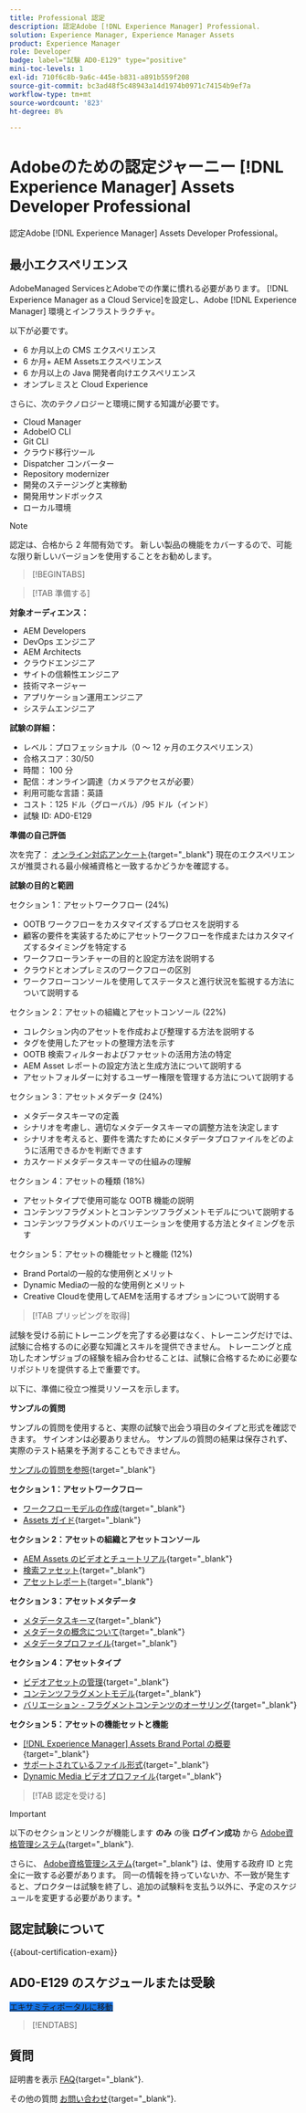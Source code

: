```yaml
---
title: Professional 認定
description: 認定Adobe [!DNL Experience Manager] Professional.
solution: Experience Manager, Experience Manager Assets
product: Experience Manager
role: Developer
badge: label="試験 AD0-E129" type="positive"
mini-toc-levels: 1
exl-id: 710f6c8b-9a6c-445e-b831-a891b559f208
source-git-commit: bc3ad48f5c48943a14d1974b0971c74154b9ef7a
workflow-type: tm+mt
source-wordcount: '823'
ht-degree: 8%

---
```


# Adobeのための認定ジャーニー [!DNL Experience Manager] Assets Developer Professional

認定Adobe [!DNL Experience Manager] Assets Developer Professional。

## 最小エクスペリエンス

AdobeManaged ServicesとAdobeでの作業に慣れる必要があります。 [!DNL Experience Manager as a Cloud Service]を設定し、Adobe [!DNL Experience Manager] 環境とインフラストラクチャ。

以下が必要です。

* 6 か月以上の CMS エクスペリエンス
* 6 か月+ AEM Assetsエクスペリエンス
* 6 か月以上の Java 開発者向けエクスペリエンス
* オンプレミスと Cloud Experience

さらに、次のテクノロジーと環境に関する知識が必要です。

* Cloud Manager
* AdobeIO CLI
* Git CLI
* クラウド移行ツール
* Dispatcher コンバーター
* Repository modernizer
* 開発のステージングと実稼動
* 開発用サンドボックス
* ローカル環境

>[!NOTE]
>
>認定は、合格から 2 年間有効です。 新しい製品の機能をカバーするので、可能な限り新しいバージョンを使用することをお勧めします。

>[!BEGINTABS]

>[!TAB 準備する]

**対象オーディエンス：**

* AEM Developers
* DevOps エンジニア
* AEM Architects
* クラウドエンジニア
* サイトの信頼性エンジニア
* 技術マネージャー
* アプリケーション運用エンジニア
* システムエンジニア

**試験の詳細：**

* レベル：プロフェッショナル（0 ～ 12 ヶ月のエクスペリエンス）
* 合格スコア：30/50
* 時間： 100 分
* 配信：オンライン調達（カメラアクセスが必要）
* 利用可能な言語：英語
* コスト：125 ドル（グローバル）/95 ドル（インド）
* 試験 ID: AD0-E129

**準備の自己評価**

次を完了： [オンライン対応アンケート](https://scorpion.caveon.com/launchpad/ad-q-e208-readiness-questionnaire-for-adobe-analytics-business-practitioner-expert-exam-copy-b9x6ey/ad-q-e129-readiness-questionnaire-for-adobe-aem-assets-developer-professional-exam){target="_blank"} 現在のエクスペリエンスが推奨される最小候補資格と一致するかどうかを確認する。

**試験の目的と範囲**

セクション 1：アセットワークフロー (24%)

* OOTB ワークフローをカスタマイズするプロセスを説明する
* 顧客の要件を実装するためにアセットワークフローを作成またはカスタマイズするタイミングを特定する
* ワークフローランチャーの目的と設定方法を説明する
* クラウドとオンプレミスのワークフローの区別
* ワークフローコンソールを使用してステータスと進行状況を監視する方法について説明する

セクション 2：アセットの組織とアセットコンソール (22%)

* コレクション内のアセットを作成および整理する方法を説明する
* タグを使用したアセットの整理方法を示す
* OOTB 検索フィルターおよびファセットの活用方法の特定
* AEM Asset レポートの設定方法と生成方法について説明する
* アセットフォルダーに対するユーザー権限を管理する方法について説明する

セクション 3：アセットメタデータ (24%)

* メタデータスキーマの定義
* シナリオを考慮し、適切なメタデータスキーマの調整方法を決定します
* シナリオを考えると、要件を満たすためにメタデータプロファイルをどのように活用できるかを判断できます
* カスケードメタデータスキーマの仕組みの理解

セクション 4：アセットの種類 (18%)

* アセットタイプで使用可能な OOTB 機能の説明
* コンテンツフラグメントとコンテンツフラグメントモデルについて説明する
* コンテンツフラグメントのバリエーションを使用する方法とタイミングを示す

セクション 5：アセットの機能セットと機能 (12%)

* Brand Portalの一般的な使用例とメリット
* Dynamic Mediaの一般的な使用例とメリット
* Creative Cloudを使用してAEMを活用するオプションについて説明する

>[!TAB プリッピングを取得]

試験を受ける前にトレーニングを完了する必要はなく、トレーニングだけでは、試験に合格するのに必要な知識とスキルを提供できません。 トレーニングと成功したオンザジョブの経験を組み合わせることは、試験に合格するために必要なリポジトリを提供する上で重要です。

以下に、準備に役立つ推奨リソースを示します。

**サンプルの質問**

サンプルの質問を使用すると、実際の試験で出会う項目のタイプと形式を確認できます。 サインオンは必要ありません。 サンプルの質問の結果は保存されず、実際のテスト結果を予測することもできません。

[サンプルの質問を参照](https://scorpion.caveon.com/launchpad/ad0-e129-adobe-experience-manager-assets-developer-professional-copy-ms27zq){target="_blank"}

**セクション 1：アセットワークフロー**

* [ワークフローモデルの作成](https://experienceleague.adobe.com/docs/experience-manager-64/developing/extending-aem/extending-workflows/workflows-models.html#sync-your-workflow-generate-a-runtime-model){target="_blank"}
* [Assets ガイド](https://experienceleague.adobe.com/docs/experience-manager-64/assets/home.html?lang=ja){target="_blank"}

**セクション 2：アセットの組織とアセットコンソール**

* [AEM Assets のビデオとチュートリアル](https://experienceleague.adobe.com/docs/experience-manager-learn/assets/overview.html?lang=ja){target="_blank"}
* [検索ファセット](https://experienceleague.adobe.com/docs/experience-manager-65/assets/administer/search-facets.html#restoring-default-search-facets){target="_blank"}
* [アセットレポート](https://experienceleague.adobe.com/docs/experience-manager-65/assets/administer/asset-reports.html?lang=ja){target="_blank"}

**セクション 3：アセットメタデータ**

* [メタデータスキーマ](https://experienceleague.adobe.com/docs/experience-manager-64/assets/administer/metadata-schemas.html#default-metadata-schema-forms){target="_blank"}
* [メタデータの概念について](https://experienceleague.adobe.com/docs/experience-manager-65/assets/administer/metadata-concepts.html){target="_blank"}
* [メタデータプロファイル](https://experienceleague.adobe.com/docs/experience-manager-64/assets/administer/metadata-profiles.html#:~:text=Add%20a%20metadata%20profile.%20Tap%20or%20click%20the、および%20configure%20its%20properties%20in%20the%20Settings%20tab。){target="_blank"}

**セクション 4：アセットタイプ**

* [ビデオアセットの管理](https://experienceleague.adobe.com/docs/experience-manager-64/assets/managing/managing-video-assets.html#uploading-and-previewing-video-assets){target="_blank"}
* [コンテンツフラグメントモデル](https://experienceleague.adobe.com/docs/experience-manager-65/assets/content-fragments/content-fragments-models.html#creating-a-content-fragment-model){target="_blank"}
* [バリエーション - フラグメントコンテンツのオーサリング](https://experienceleague.adobe.com/docs/experience-manager-65/assets/content-fragments/content-fragments-variations.html#managing-variations){target="_blank"}

**セクション 5：アセットの機能セットと機能**

* [ [!DNL Experience Manager]  Assets Brand Portal の概要 ](https://experienceleague.adobe.com/docs/experience-manager-brand-portal/using/introduction/brand-portal.html?lang=ja){target="_blank"}
* [サポートされているファイル形式](https://experienceleague.adobe.com/docs/experience-manager-brand-portal/using/introduction/brand-portal-supported-formats.html){target="_blank"}
* [Dynamic Media ビデオプロファイル](https://experienceleague.adobe.com/docs/experience-manager-cloud-service/content/assets/dynamicmedia/video-profiles.html){target="_blank"}

>[!TAB 認定を受ける]

>[!IMPORTANT]
>
>以下のセクションとリンクが機能します **のみ**  の後 **ログイン成功** から [Adobe資格管理システム](https://www.certmetrics.com/adobe){target="_blank"}.
>
>さらに、 [Adobe資格管理システム](https://www.certmetrics.com/adobe){target="_blank"} は、使用する政府 ID と完全に一致する必要があります。 同一の情報を持っていないか、不一致が発生すると、プロクターは試験を終了し、追加の試験料を支払う以外に、予定のスケジュールを変更する必要があります。*


## 認定試験について

{{about-certification-exam}}

## AD0-E129 のスケジュールまたは受験

<a href="https://www.certmetrics.com/adobe/candidate/examity_sso.aspx?eid=AD0-E129" target="_blank" class="spectrum-Button spectrum-Button--fill spectrum-Button--accent spectrum-Button--sizeM is-margin-bottom-big-big at-element-click-tracking" style="background-color:#1473E6">

<span class="spectrum-Button-label has-no-wrap">
   エキサミティポータルに移動
</span>
</a>

>[!ENDTABS]

## 質問

証明書を表示 [FAQ](https://experienceleague.adobe.com/docs/certification/certification/faq.html){target="_blank"}.

その他の質問 [お問い合わせ](mailto:certif@adobe.com){target="_blank"}.
